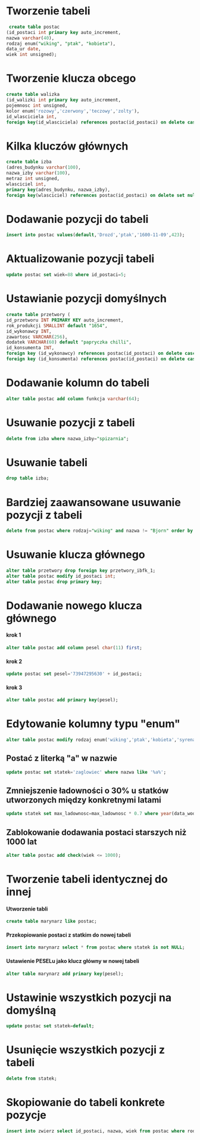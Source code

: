 # Tworzenie tabeli
```sql
 create table postac
(id_postaci int primary key auto_increment, 
nazwa varchar(40), 
rodzaj enum("wiking", "ptak", "kobieta"), 
data_ur date, 
wiek int unsigned);
```

# Tworzenie klucza obcego
```sql
create table walizka
(id_walizki int primary key auto_increment,
pojemnosc int unsigned,
kolor enum('rozowy','czerwony','teczowy','zolty'),
id_wlasciciela int,
foreign key(id_wlasciciela) references postac(id_postaci) on delete cascade);
```
# Kilka kluczów głównych
```sql
create table izba
(adres_budynku varchar(100),
nazwa_izby varchar(100),
metraz int unsigned,
wlasciciel int,
primary key(adres_budynku, nazwa_izby),
foreign key(wlasciciel) references postac(id_postaci) on delete set null);
```
# Dodawanie pozycji do tabeli
```sql
insert into postac values(default,'Drozd','ptak','1600-11-09',423);
```
# Aktualizowanie pozycji tabeli
```sql
update postac set wiek=88 where id_postaci=5;
```
# Ustawianie pozycji domyślnych
```sql
create table przetwory (
id_przetworu INT PRIMARY KEY auto_increment, 
rok_produkcji SMALLINT default "1654", 
id_wykonawcy INT, 
zawartosc VARCHAR(256), 
dodatek VARCHAR(60) default "papryczka chilli",
id_konsumenta INT, 
foreign key (id_wykonawcy) references postac(id_postaci) on delete cascade, 
foreign key (id_konsumenta) references postac(id_postaci) on delete cascade);
```
# Dodawanie kolumn do tabeli
```sql
alter table postac add column funkcja varchar(64);
```
# Usuwanie pozycji z tabeli
```sql
delete from izba where nazwa_izby="spizarnia";
```
# Usuwanie tabeli
```sql
drop table izba;
```
# Bardziej zaawansowane usuwanie pozycji z tabeli
```sql
delete from postac where rodzaj="wiking" and nazwa != "Bjorn" order by data_ur asc limit 2;
```

# Usuwanie klucza głównego
```sql
alter table przetwory drop foreign key przetwory_ibfk_1;
alter table postac modify id_postaci int;
alter table postac drop primary key;
```
# Dodawanie nowego klucza głównego
#### krok 1
```sql
alter table postac add column pesel char(11) first;
```
#### krok 2
```sql
update postac set pesel='73947295630' + id_postaci;
```
#### krok 3
```sql
alter table postac add primary key(pesel);
```

# Edytowanie kolumny typu "enum"
```sql
alter table postac modify rodzaj enum('wiking','ptak','kobieta','syrena');
```
## Postać z literką "a" w nazwie
```sql
update postac set statek='zaglowiec' where nazwa like '%a%';
```
## Zmniejszenie ładowności o 30% u statków utworzonych między konkretnymi latami 
```sql
update statek set max_ladownosc=max_ladownosc * 0.7 where year(data_wodowania) between 1901 and 2000;
```
## Zablokowanie dodawania postaci starszych niż 1000 lat
```sql
alter table postac add check(wiek <= 1000);
```
# Tworzenie tabeli identycznej do innej
#### Utworzenie tabli
```sql
create table marynarz like postac;
```
#### Przekopiowanie postaci z statkim do nowej tabeli
```sql
insert into marynarz select * from postac where statek is not NULL;
```
#### Ustawienie PESELu jako klucz główny w nowej tabeli
```sql
alter table marynarz add primary key(pesel);
```
# Ustawinie wszystkich pozycji na domyślną
```sql
update postac set statek=default;
```
# Usunięcie wszystkich pozycji z tabeli
```sql
delete from statek;
```
# Skopiowanie do tabeli konkrete pozycje
```sql
insert into zwierz select id_postaci, nazwa, wiek from postac where rodzaj='ptak' or rodzaj='syrena' or rodzaj='waz';
```
